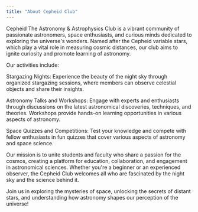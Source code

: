 ```yaml
---
title: "About Cepheid Club"
---
```


Cepheid The Astronomy & Astrophysics Club is a vibrant community of passionate astronomers, space enthusiasts, and curious minds dedicated to exploring the universe's wonders. Named after the Cepheid variable stars, which play a vital role in measuring cosmic distances, our club aims to ignite curiosity and promote learning of astronomy.

Our activities include:

Stargazing Nights: Experience the beauty of the night sky through organized stargazing sessions, where members can observe celestial objects and share their insights.

Astronomy Talks and Workshops: Engage with experts and enthusiasts through discussions on the latest astronomical discoveries, techniques, and theories. Workshops provide hands-on learning opportunities in various aspects of astronomy.

Space Quizzes and Competitions: Test your knowledge and compete with fellow enthusiasts in fun quizzes that cover various aspects of astronomy and space science.

Our mission is to unite students and faculty who share a passion for the cosmos, creating a platform for education, collaboration, and engagement in astronomical sciences. Whether you're a beginner or an experienced observer, the Cepheid Club welcomes all who are fascinated by the night sky and the science behind it.

Join us in exploring the mysteries of space, unlocking the secrets of distant stars, and understanding how astronomy shapes our perception of the universe!
